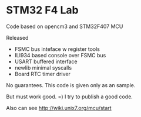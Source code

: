
# STM32 F4 Lab

Code based on opencm3 and STM32F407 MCU

Released
- FSMC bus inteface w register tools
- ILI934 based console over FSMC bus
- USART buffered interface
- newlib minimal syscalls
- Board RTC timer driver


No guarantees. This code is given only as an sample.

But must work good. =) I try to publish a good code.

Also can see http://wiki.unix7.org/mcu/start





